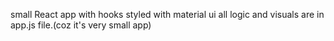 small React app with hooks
styled with material ui
all logic and visuals are in app.js file.(coz it's very small app)